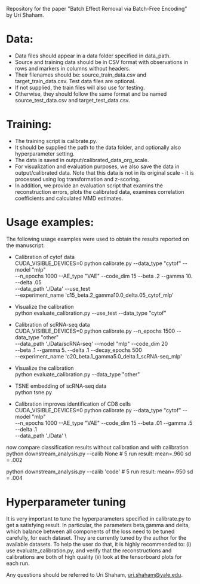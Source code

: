 

Repository for the paper "Batch Effect Removal via Batch-Free Encoding" by Uri Shaham.

# Data:
* Data files should appear in a data folder specified in data_path.
* Source and training data should be in CSV format with observations in rows and markers in columns without headers. 
* Their filenames should be: source_train_data.csv and target_train_data.csv. Test data files are optional. 
* If not supplied, the train files will also use for testing. 
* Otherwise, they should follow the same format and be named source_test_data.csv and target_test_data.csv.

# Training:
* The training script is calibrate.py. 
* It should be supplied the path to the data folder, and optionally also hyperparameter setting.
* The data is saved in output/calibrated_data_org_scale.
* For visualization and evaluation purposes, we also save the data in output/calibrated data. Note that this data is not in its original scale - it is processed using log transformation and z-scoring.
* In addition, we provide an evaluation script that examins the reconstruction errors, plots the calibrated data, examines correlation coefficients and calculated MMD estimates.


# Usage examples:
The following usage examples were used to obtain the results reported on the manuscript:

* Calibration of cytof data \
CUDA_VISIBLE_DEVICES=0 python calibrate.py --data_type "cytof" --model "mlp" \
--n_epochs 1000 --AE_type "VAE" --code_dim 15 --beta .2 --gamma 10. --delta .05 \
--data_path './Data'  --use_test \
--experiment_name 'c15_beta.2_gamma10.0_delta.05_cytof_mlp'

* Visualize the calibration \
python evaluate_calibration.py --use_test --data_type "cytof" 


* Calibration of scRNA-seq data \
CUDA_VISIBLE_DEVICES=0 python calibrate.py --n_epochs 1500 --data_type "other" \
--data_path './Data/scRNA-seq' --model "mlp" --code_dim 20 \
--beta .1 --gamma 5. --delta .1 --decay_epochs 500 \
--experiment_name 'c20_beta.1_gamma5.0_delta.1_scRNA-seq_mlp'


* Visualize the calibration \
python evaluate_calibration.py --data_type "other" 

* TSNE embedding of scRNA-seq data \
python tsne.py 


* Calibration improves identification of CD8 cells \
CUDA_VISIBLE_DEVICES=0 python calibrate.py --data_type "cytof" --model "mlp" \
--n_epochs 1000 --AE_type "VAE" --code_dim 15 --beta .01 --gamma .5 --delta .1 \
--data_path './Data' \

now compare classification results without calibration and with calibration \
python downstream_analysis.py --calib None  # 5 run result: mean=.960 sd = .002

python downstream_analysis.py --calib 'code' # 5 run result: mean=.950 sd = .004



# Hyperparameter tuning
It is very important to tune the hyperparameters specified in calibrate.py to get a satisfying result.
In particular, the parameters beta,gamma and delta, which balance between all 
components of the loss need to be tuned carefully, for each dataset.
They are currently tuned by the author for the available datasets.
To help the user do that, it is highly recommended to:
(i) use evaluate_calibration.py, and verify that the reconstructions and 
calibrations are both of high quality
(ii) look at the tensorboard plots for each run.



Any questions should be referred to Uri Shaham, uri.shaham@yale.edu.
